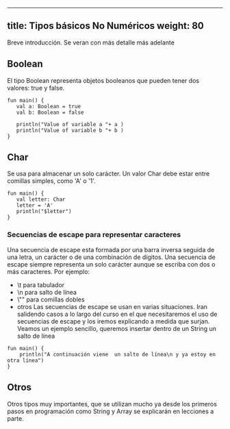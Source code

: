 
---
title: Tipos básicos  No Numéricos
weight: 80
---

Breve introducción. Se veran con más detalle más adelante

## Boolean

El tipo Boolean representa objetos booleanos que pueden tener dos valores: true y false.
```
fun main() {
   val a: Boolean = true   
   val b: Boolean = false  

   println("Value of variable a "+ a )
   println("Value of variable b "+ b )
}
```
## Char
Se usa para almacenar un solo carácter. Un valor Char debe estar entre comillas simples, como 'A' o '1'.


```
fun main() {
   val letter: Char    
   letter = 'A'        
   println("$letter")
}
```
### Secuencias de escape para representar caracteres
Una secuencia de escape esta formada por una barra inversa seguida de una letra, un carácter o de una combinación de dígitos. Una secuencia de escape siempre representa un solo carácter aunque se escriba con dos o más caracteres.
Por ejemplo:
- \t para tabulador
- \n para salto de línea
- \\"" para comillas dobles
- otros
Las secuencias de escape se usan en varias situaciones. Iran salidendo casos a lo largo del curso en el que necesitaremos el uso de secuencias de escape y los iremos explicando a medida que surjan. Veamos un ejemplo sencillo, queremos insertar dentro de un String un salto de línea

```
fun main() {
    println("A continuación viene  un salto de línea\n y ya estoy en otra línea")
}
```

## Otros

Otros tipos muy importantes, que se utilizan mucho ya desde los primeros pasos en programación  como String y Array se explicarán en lecciones a parte. 
